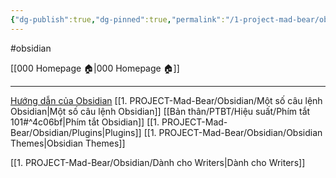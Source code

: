 ```yaml
---
{"dg-publish":true,"dg-pinned":true,"permalink":"/1-project-mad-bear/obsidian/obsidian/","pinned":true,"dgPassFrontmatter":true}
---
```



#obsidian

[[000 Homepage 🏠\|000 Homepage 🏠]]
___

[Hướng dẫn của Obsidian](https://publish.obsidian.md/help-vi/)
[[1. PROJECT-Mad-Bear/Obsidian/Một số câu lệnh Obsidian\|Một số câu lệnh Obsidian]]
[[Bản thân/PTBT/Hiệu suất/Phím tắt 101#^4c06bf\|Phím tắt Obsidian]]
[[1. PROJECT-Mad-Bear/Obsidian/Plugins\|Plugins]]
[[1. PROJECT-Mad-Bear/Obsidian/Obsidian Themes\|Obsidian Themes]]

[[1. PROJECT-Mad-Bear/Obsidian/Dành cho Writers\|Dành cho Writers]]